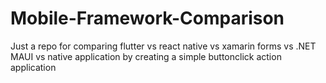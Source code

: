 # Mobile-Framework-Comparison
Just a repo for comparing flutter vs react native vs xamarin forms vs .NET MAUI vs native application by creating a simple buttonclick action application 
